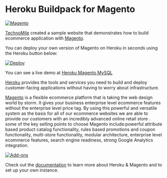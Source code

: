 # Heroku Buildpack for Magento

[![Magento](http://www.technomile.com/wp-content/uploads/2015/04/heroku_magento1.jpg)](http://www.technomile.com/capabilities/application-development/heroku/magento-2)

[TechnoMile](http://www.technomile.com) created a sample website that demonstrates how to build ecommerce application with [Magento](http://www.magento.com).

You can deploy your own version of Magento on Heroku in seconds using the Heroku button below:

[![Deploy](https://www.herokucdn.com/deploy/button.png)](https://heroku.com/deploy?template=https://github.com/technomile/Heroku-Magento)

You can see a live demo at [Heroku Magento MySQL](http://heroku-magento-salesforce.herokuapp.com/)

[Heroku](http://www.heroku.com) provides the tools and services you need to build and deploy customer-facing applications without having to worry about infrastructure.

[Magento](http://www.magento.com) is a flexible ecommerce platform that is taking the web design world by storm. It gives your business enterprise level ecommerce features without the enterprise level price tag. By using this powerful and versatile system as the basis for all of our ecommerce websites we are able to provide our customers with an incredibly advanced online retail store . some of the key selling points to choose Magento include:powerful attribute based product catalog functionality, rules based promotions and coupon functionality, multi-store functionality, modular architecture, enterprise level ecommerce features, search engine readiness, strong Google Analytics integration.

[![Add-ons](http://www.technomile.com/wp-content/uploads/2015/03/feature.jpg)](http://www.technomile.com/capabilities/application-development/heroku/magento-2)

Check out the [documentation](http://technomile-buildpack.herokuapp.com/Magento/) to learn more about Heroku & Magento and to set up your own instance.
